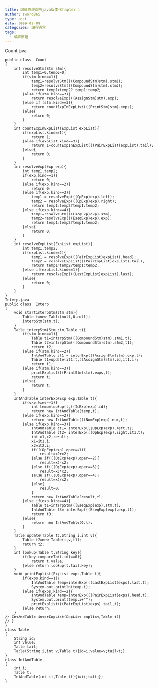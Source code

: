 ```yaml
---
title: 编译原理虎书java版本–Chapter 1
author: sword865
type: post
date: 2009-03-08
categories: 编程语言
tags:
  - 编译原理
---
```

Count.java

    public class  Count
    {
        int resolveStm(Stm stm){
            int temp1=0,temp2=0;
            if(stm.kind==1){
                temp1=resolveStm(((CompoundStm)stm).stm1);
                temp2=resolveStm(((CompoundStm)stm).stm2);
                return temp1>temp2? temp1:temp2;
            }else if(stm.kind==2){
                return resolveExp(((AssignStm)stm).exp);
            }else if (stm.kind==3){
                return countExpInExpList(((PrintStm)stm).exps);
            }else{
                return 0;
            }
        }
        int countExpInExpList(ExpList expList){
            if(expList.kind==1){
                return 1;
            }else if(expList.kind==2){
                return 1+countExpInExpList(((PairExpList)expList).tail);
            }else{
                return 0;
            }
        }
        int resolveExp(Exp exp){
            int temp1,temp2;
            if(exp.kind==1){
                return 0;
            }else if(exp.kind==2){
                return 0;
            }else if(exp.kind==3){
                temp1 = resolveExp(((OpExp)exp).left);
                temp2 = resolveExp(((OpExp)exp).right);
                return temp1>temp2?temp1:temp2;
            }else if(exp.kind==4){
                temp1=resolveStm(((EseqExp)exp).stm);
                temp2=resolveExp(((EseqExp)exp).exp);
                return temp1>temp2?temp1:temp2;
            }else{
                return 0;
            }
        }
        int resolveExpList(ExpList expList){
            int temp1,temp2;
            if(expList.kind==2){
                temp1 = resolveExp(((PairExpList)expList).head);
                temp2 = resolveExpList(((PairExpList)expList).tail);
                return temp1>temp2?temp1:temp2;
            }else if(expList.kind==1){
                return resolveExp(((LastExpList)expList).last);
            }else{
                return 0;
            }
        }
    }
    Interp.java
    public class  Interp
    {
        void startinterpStm(Stm stm){
            Table t=new Table(null,0,null);
            interpStm(stm,t);
        }
        Table interpStm(Stm stm,Table t){
            if(stm.kind==1){
                Table t1=interpStm(((CompoundStm)stm).stm1,t);
                Table t2=interpStm(((CompoundStm)stm).stm2,t1);
                return t2;
            }else if(stm.kind==2){
                IntAndTable it1 = interExp(((AssignStm)stm).exp,t);
                Table t1=update(it1.t,((AssignStm)stm).id,it1.i);
                return t1;
            }else if(stm.kind==3){
                printExplist(((PrintStm)stm).exps,t);
                return t;
            }else{
                return t;
            }
        }
        IntAndTable interExp(Exp exp,Table t){
            if(exp.kind==1){
                int temp=lookup(t,((IdExp)exp).id);
                return new IntAndTable(temp,t);
            }else if(exp.kind==2){
                return new IntAndTable(((NumExp)exp).num,t);
            }else if(exp.kind==3){
                IntAndTable it1= interExp(((OpExp)exp).left,t);
                IntAndTable it2= interExp(((OpExp)exp).right,it1.t);
                int x1,x2,result;
                x1=it1.i;
                x2=it2.i;
                if(((OpExp)exp).oper==1){
                    result=x1+x2;
                }else if(((OpExp)exp).oper==2){
                    result=x1-x2;
                }else if(((OpExp)exp).oper==3){
                    result=x1*x2;
                }else if(((OpExp)exp).oper==4){
                    result=x1/x2;
                }else{
                    result=0;
                }
                return new IntAndTable(result,t);
            }else if(exp.kind==4){
                Table t1=interpStm(((EseqExp)exp).stm,t);
                IntAndTable t3= interExp(((EseqExp)exp).exp,t1);
                return t3;
            }else{
                return new IntAndTable(0,t);
            }
        }
        Table update(Table t1,String i,int v){
            Table t2=new Table(i,v,t1);
            return t2;
        }
        int lookup(Table t,String key){
            if(key.compareTo(t.id)==0){
                return t.value;
            }else return lookup(t.tail,key);
        }
        void printExplist(ExpList exps,Table t){
            if(exps.kind==1){
                IntAndTable temp=interExp(((LastExpList)exps).last,t);
                System.out.println(temp.i);
            }else if(exps.kind==2){
                IntAndTable temp=interExp(((PairExpList)exps).head,t);
                System.out.print(temp.i+"");
                printExplist(((PairExpList)exps).tail,t);
            }else return;
        }
    // IntAndTable interExpList(ExpList explist,Table t){
    // }
    }
    class Table
    {
        String id;
        int value;
        Table tail;
        Table(String i,int v,Table t){id=i;value=v;tail=t;}
    }
    class IntAndTable
    {
        int i;
        Table t;
        IntAndTable(int ii,Table tt){i=ii;t=tt;};
    }

